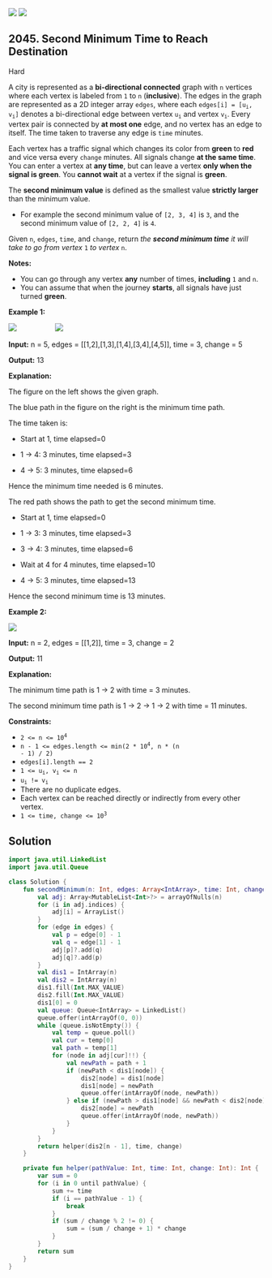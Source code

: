 [![](https://img.shields.io/github/stars/javadev/LeetCode-in-Kotlin?label=Stars&style=flat-square)](https://github.com/javadev/LeetCode-in-Kotlin)
[![](https://img.shields.io/github/forks/javadev/LeetCode-in-Kotlin?label=Fork%20me%20on%20GitHub%20&style=flat-square)](https://github.com/javadev/LeetCode-in-Kotlin/fork)

## 2045\. Second Minimum Time to Reach Destination

Hard

A city is represented as a **bi-directional connected** graph with `n` vertices where each vertex is labeled from `1` to `n` (**inclusive**). The edges in the graph are represented as a 2D integer array `edges`, where each <code>edges[i] = [u<sub>i</sub>, v<sub>i</sub>]</code> denotes a bi-directional edge between vertex <code>u<sub>i</sub></code> and vertex <code>v<sub>i</sub></code>. Every vertex pair is connected by **at most one** edge, and no vertex has an edge to itself. The time taken to traverse any edge is `time` minutes.

Each vertex has a traffic signal which changes its color from **green** to **red** and vice versa every `change` minutes. All signals change **at the same time**. You can enter a vertex at **any time**, but can leave a vertex **only when the signal is green**. You **cannot wait** at a vertex if the signal is **green**.

The **second minimum value** is defined as the smallest value **strictly larger** than the minimum value.

*   For example the second minimum value of `[2, 3, 4]` is `3`, and the second minimum value of `[2, 2, 4]` is `4`.

Given `n`, `edges`, `time`, and `change`, return _the **second minimum time** it will take to go from vertex_ `1` _to vertex_ `n`.

**Notes:**

*   You can go through any vertex **any** number of times, **including** `1` and `n`.
*   You can assume that when the journey **starts**, all signals have just turned **green**.

**Example 1:**

![](https://assets.leetcode.com/uploads/2021/09/29/e1.png)         ![](https://assets.leetcode.com/uploads/2021/09/29/e2.png)

**Input:** n = 5, edges = \[\[1,2],[1,3],[1,4],[3,4],[4,5]], time = 3, change = 5

**Output:** 13

**Explanation:** 

The figure on the left shows the given graph.

The blue path in the figure on the right is the minimum time path. 

The time taken is: 

- Start at 1, time elapsed=0 

- 1 -> 4: 3 minutes, time elapsed=3 

- 4 -> 5: 3 minutes, time elapsed=6 
  
Hence the minimum time needed is 6 minutes. 

The red path shows the path to get the second minimum time. 

- Start at 1, time elapsed=0 

- 1 -> 3: 3 minutes, time elapsed=3 

- 3 -> 4: 3 minutes, time elapsed=6 

- Wait at 4 for 4 minutes, time elapsed=10 

- 4 -> 5: 3 minutes, time elapsed=13 
  
Hence the second minimum time is 13 minutes.

**Example 2:**

![](https://assets.leetcode.com/uploads/2021/09/29/eg2.png)

**Input:** n = 2, edges = \[\[1,2]], time = 3, change = 2

**Output:** 11

**Explanation:** 

The minimum time path is 1 -> 2 with time = 3 minutes. 

The second minimum time path is 1 -> 2 -> 1 -> 2 with time = 11 minutes.

**Constraints:**

*   <code>2 <= n <= 10<sup>4</sup></code>
*   <code>n - 1 <= edges.length <= min(2 * 10<sup>4</sup>, n * (n - 1) / 2)</code>
*   `edges[i].length == 2`
*   <code>1 <= u<sub>i</sub>, v<sub>i</sub> <= n</code>
*   <code>u<sub>i</sub> != v<sub>i</sub></code>
*   There are no duplicate edges.
*   Each vertex can be reached directly or indirectly from every other vertex.
*   <code>1 <= time, change <= 10<sup>3</sup></code>

## Solution

```kotlin
import java.util.LinkedList
import java.util.Queue

class Solution {
    fun secondMinimum(n: Int, edges: Array<IntArray>, time: Int, change: Int): Int {
        val adj: Array<MutableList<Int>?> = arrayOfNulls(n)
        for (i in adj.indices) {
            adj[i] = ArrayList()
        }
        for (edge in edges) {
            val p = edge[0] - 1
            val q = edge[1] - 1
            adj[p]?.add(q)
            adj[q]?.add(p)
        }
        val dis1 = IntArray(n)
        val dis2 = IntArray(n)
        dis1.fill(Int.MAX_VALUE)
        dis2.fill(Int.MAX_VALUE)
        dis1[0] = 0
        val queue: Queue<IntArray> = LinkedList()
        queue.offer(intArrayOf(0, 0))
        while (queue.isNotEmpty()) {
            val temp = queue.poll()
            val cur = temp[0]
            val path = temp[1]
            for (node in adj[cur]!!) {
                val newPath = path + 1
                if (newPath < dis1[node]) {
                    dis2[node] = dis1[node]
                    dis1[node] = newPath
                    queue.offer(intArrayOf(node, newPath))
                } else if (newPath > dis1[node] && newPath < dis2[node]) {
                    dis2[node] = newPath
                    queue.offer(intArrayOf(node, newPath))
                }
            }
        }
        return helper(dis2[n - 1], time, change)
    }

    private fun helper(pathValue: Int, time: Int, change: Int): Int {
        var sum = 0
        for (i in 0 until pathValue) {
            sum += time
            if (i == pathValue - 1) {
                break
            }
            if (sum / change % 2 != 0) {
                sum = (sum / change + 1) * change
            }
        }
        return sum
    }
}
```